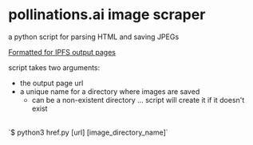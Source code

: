 # pollinations.ai image scraper
a python script for parsing HTML and saving JPEGs

[Formatted for IPFS output pages](https://ipfs.pollinations.ai/ipfs/QmS4L7oFXi2gJDua7RTEecUwXQ5JX7FHMtPbN7odA5AUix/output)

script takes two arguments:<br>
* the output page url
* a unique name for a directory where images are saved
  * can be a non-existent directory … script will create it if it doesn't exist<br>
<br>
`$ python3 href.py [url] [image_directory_name]`
